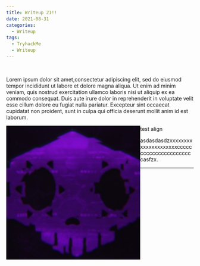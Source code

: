 ```yaml
---
title: Writeup 21!!
date: 2021-08-31
categories:
  - Writeup
tags:
  - TryhackMe
  - Writeup
---
```

<p><img src="/assets/images/htb-writeup-delivery/delivery_logo.png" alt="" /></p>

<p>Lorem ipsum dolor sit amet,consectetur adipiscing elit, sed do eiusmod tempor incididunt ut labore et dolore magna aliqua. Ut enim ad minim veniam, quis nostrud exercitation ullamco laboris nisi ut aliquip ex ea commodo consequat. Duis aute irure dolor in reprehenderit in voluptate velit esse cillum dolore eu fugiat nulla pariatur. Excepteur sint occaecat cupidatat non proident, sunt in culpa qui officia deserunt mollit anim id est laborum.</p>


<!--more-->

<p> test align<img src="/assets/images/sombra.png" align="left" alt="" /></h1>

<p>asdasdasdzxxxxxxxxxxxxxxxxxxxxxcccccccccccccccccccccccasfzx.</p>

---

